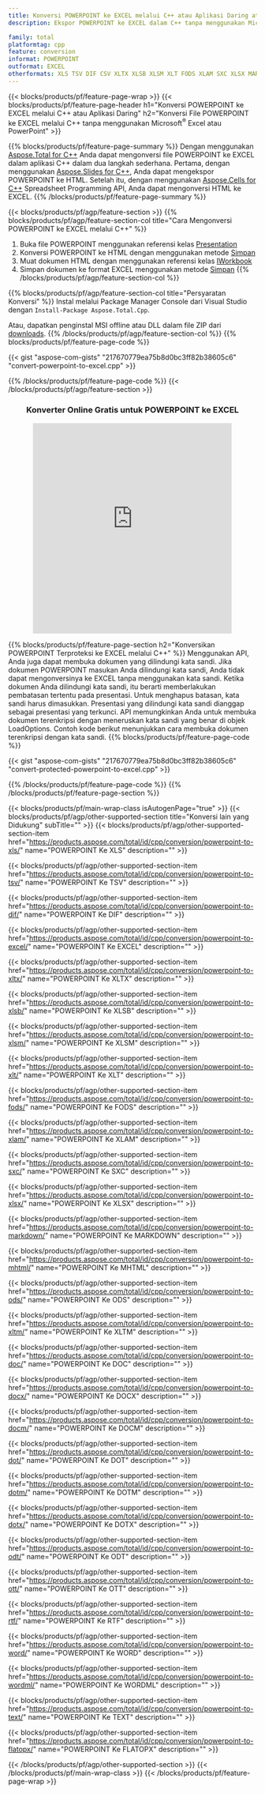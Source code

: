 ```yaml
---
title: Konversi POWERPOINT ke EXCEL melalui C++ atau Aplikasi Daring atau dengan Konverter Online gratis
description: Ekspor POWERPOINT ke EXCEL dalam C++ tanpa menggunakan Microsoft Excel atau Powerpoint atau daring. Uji konverter online POT ke CSV gratis dengan cepat sebelum mengintegrasikan kode.

family: total
platformtag: cpp
feature: conversion
informat: POWERPOINT
outformat: EXCEL
otherformats: XLS TSV DIF CSV XLTX XLSB XLSM XLT FODS XLAM SXC XLSX MARKDOWN MHTML ODS XLTM DOC DOCX DOCM DOT DOTM DOTX ODT OTT RTF WORD WORDML TEXT FLATOPX
---
```

{{< blocks/products/pf/feature-page-wrap >}}
{{< blocks/products/pf/feature-page-header h1="Konversi POWERPOINT ke EXCEL melalui C++ atau Aplikasi Daring" h2="Konversi File POWERPOINT ke EXCEL melalui C++ tanpa menggunakan Microsoft<sup>&reg;</sup> Excel atau PowerPoint" >}}

{{% blocks/products/pf/feature-page-summary %}}
Dengan menggunakan [Aspose.Total for C++](https://products.aspose.com/total/cpp/) Anda dapat mengonversi file POWERPOINT ke EXCEL dalam aplikasi C++ dalam dua langkah sederhana. Pertama, dengan menggunakan [Aspose.Slides for C++](https://products.aspose.com/slides/cpp/), Anda dapat mengekspor POWERPOINT ke HTML. Setelah itu, dengan menggunakan [Aspose.Cells for C++](https://products.aspose.com/cells/cpp/) Spreadsheet Programming API, Anda dapat mengonversi HTML ke EXCEL. 
{{% /blocks/products/pf/feature-page-summary  %}}

{{< blocks/products/pf/agp/feature-section >}}
{{% blocks/products/pf/agp/feature-section-col title="Cara Mengonversi POWERPOINT ke EXCEL melalui C++" %}}
1. Buka file POWERPOINT menggunakan referensi kelas [Presentation](https://reference.aspose.com/slides/cpp/class/aspose.slides.presentation)
2. Konversi POWERPOINT ke HTML dengan menggunakan metode [Simpan](https://reference.aspose.com/slides/cpp/class/aspose.slides.presentation#a06fe2a156063c8c3e5ada2713bb697ba)
3. Muat dokumen HTML dengan menggunakan referensi kelas [IWorkbook](https://reference.aspose.com/cells/cpp/class/aspose.cells.i_workbook)
4. Simpan dokumen ke format EXCEL menggunakan metode [Simpan](https://reference.aspose.com/cells/cpp/class/aspose.cells.i_workbook#a5dc7de23f7ceba76a05dc1d49f51502e)
{{% /blocks/products/pf/agp/feature-section-col %}}

{{% blocks/products/pf/agp/feature-section-col title="Persyaratan Konversi" %}}
Instal melalui Package Manager Console dari Visual Studio dengan ```Install-Package Aspose.Total.Cpp```.

Atau, dapatkan penginstal MSI offline atau DLL dalam file ZIP dari [downloads](https://releases.aspose.com/total/cpp).
{{% /blocks/products/pf/agp/feature-section-col %}}
{{% blocks/products/pf/feature-page-code %}}

{{< gist "aspose-com-gists" "217670779ea75b8d0bc3ff82b38605c6" "convert-powerpoint-to-excel.cpp" >}}



{{% /blocks/products/pf/feature-page-code %}}
{{< /blocks/products/pf/agp/feature-section >}}
<div class="container-fluid agp-content bg-white aboutfile box-1 vh100 section nopbtm">
<div class=container>
<div class=row>
<div class="demobox tc col-md-12 padding-0" align="center">

<h3>Konverter Online Gratis untuk POWERPOINT ke EXCEL</h3>

<iframe style="border: none; height: 426px;" scrolling="no" src="https://total-conversion-app-65z5r2lp.qa.k8s.dynabic.com/?to=xlsx&from=pptx" id="child-iframe" width="80%"></iframe>

</div></div>
</div></div>

{{% blocks/products/pf/feature-page-section  h2="Konversikan POWERPOINT Terproteksi ke EXCEL melalui C++" %}}
Menggunakan API, Anda juga dapat membuka dokumen yang dilindungi kata sandi. Jika dokumen POWERPOINT masukan Anda dilindungi kata sandi, Anda tidak dapat mengonversinya ke EXCEL tanpa menggunakan kata sandi. Ketika dokumen Anda dilindungi kata sandi, itu berarti memberlakukan pembatasan tertentu pada presentasi. Untuk menghapus batasan, kata sandi harus dimasukkan. Presentasi yang dilindungi kata sandi dianggap sebagai presentasi yang terkunci. API memungkinkan Anda untuk membuka dokumen terenkripsi dengan meneruskan kata sandi yang benar di objek LoadOptions. Contoh kode berikut menunjukkan cara membuka dokumen terenkripsi dengan kata sandi.
{{% blocks/products/pf/feature-page-code %}}

{{< gist "aspose-com-gists" "217670779ea75b8d0bc3ff82b38605c6" "convert-protected-powerpoint-to-excel.cpp" >}}

{{% /blocks/products/pf/feature-page-code  %}}
{{% /blocks/products/pf/feature-page-section %}}

{{< blocks/products/pf/main-wrap-class isAutogenPage="true" >}}
{{< blocks/products/pf/agp/other-supported-section title="Konversi lain yang Didukung" subTitle="" >}}
{{< blocks/products/pf/agp/other-supported-section-item href="https://products.aspose.com/total/id/cpp/conversion/powerpoint-to-xls/" name="POWERPOINT Ke XLS" description="" >}}

{{< blocks/products/pf/agp/other-supported-section-item href="https://products.aspose.com/total/id/cpp/conversion/powerpoint-to-tsv/" name="POWERPOINT Ke TSV" description="" >}}

{{< blocks/products/pf/agp/other-supported-section-item href="https://products.aspose.com/total/id/cpp/conversion/powerpoint-to-dif/" name="POWERPOINT Ke DIF" description="" >}}

{{< blocks/products/pf/agp/other-supported-section-item href="https://products.aspose.com/total/id/cpp/conversion/powerpoint-to-excel/" name="POWERPOINT Ke EXCEL" description="" >}}

{{< blocks/products/pf/agp/other-supported-section-item href="https://products.aspose.com/total/id/cpp/conversion/powerpoint-to-xltx/" name="POWERPOINT Ke XLTX" description="" >}}

{{< blocks/products/pf/agp/other-supported-section-item href="https://products.aspose.com/total/id/cpp/conversion/powerpoint-to-xlsb/" name="POWERPOINT Ke XLSB" description="" >}}

{{< blocks/products/pf/agp/other-supported-section-item href="https://products.aspose.com/total/id/cpp/conversion/powerpoint-to-xlsm/" name="POWERPOINT Ke XLSM" description="" >}}

{{< blocks/products/pf/agp/other-supported-section-item href="https://products.aspose.com/total/id/cpp/conversion/powerpoint-to-xlt/" name="POWERPOINT Ke XLT" description="" >}}

{{< blocks/products/pf/agp/other-supported-section-item href="https://products.aspose.com/total/id/cpp/conversion/powerpoint-to-fods/" name="POWERPOINT Ke FODS" description="" >}}

{{< blocks/products/pf/agp/other-supported-section-item href="https://products.aspose.com/total/id/cpp/conversion/powerpoint-to-xlam/" name="POWERPOINT Ke XLAM" description="" >}}

{{< blocks/products/pf/agp/other-supported-section-item href="https://products.aspose.com/total/id/cpp/conversion/powerpoint-to-sxc/" name="POWERPOINT Ke SXC" description="" >}}

{{< blocks/products/pf/agp/other-supported-section-item href="https://products.aspose.com/total/id/cpp/conversion/powerpoint-to-xlsx/" name="POWERPOINT Ke XLSX" description="" >}}

{{< blocks/products/pf/agp/other-supported-section-item href="https://products.aspose.com/total/id/cpp/conversion/powerpoint-to-markdown/" name="POWERPOINT Ke MARKDOWN" description="" >}}

{{< blocks/products/pf/agp/other-supported-section-item href="https://products.aspose.com/total/id/cpp/conversion/powerpoint-to-mhtml/" name="POWERPOINT Ke MHTML" description="" >}}

{{< blocks/products/pf/agp/other-supported-section-item href="https://products.aspose.com/total/id/cpp/conversion/powerpoint-to-ods/" name="POWERPOINT Ke ODS" description="" >}}

{{< blocks/products/pf/agp/other-supported-section-item href="https://products.aspose.com/total/id/cpp/conversion/powerpoint-to-xltm/" name="POWERPOINT Ke XLTM" description="" >}}

{{< blocks/products/pf/agp/other-supported-section-item href="https://products.aspose.com/total/id/cpp/conversion/powerpoint-to-doc/" name="POWERPOINT Ke DOC" description="" >}}

{{< blocks/products/pf/agp/other-supported-section-item href="https://products.aspose.com/total/id/cpp/conversion/powerpoint-to-docx/" name="POWERPOINT Ke DOCX" description="" >}}

{{< blocks/products/pf/agp/other-supported-section-item href="https://products.aspose.com/total/id/cpp/conversion/powerpoint-to-docm/" name="POWERPOINT Ke DOCM" description="" >}}

{{< blocks/products/pf/agp/other-supported-section-item href="https://products.aspose.com/total/id/cpp/conversion/powerpoint-to-dot/" name="POWERPOINT Ke DOT" description="" >}}

{{< blocks/products/pf/agp/other-supported-section-item href="https://products.aspose.com/total/id/cpp/conversion/powerpoint-to-dotm/" name="POWERPOINT Ke DOTM" description="" >}}

{{< blocks/products/pf/agp/other-supported-section-item href="https://products.aspose.com/total/id/cpp/conversion/powerpoint-to-dotx/" name="POWERPOINT Ke DOTX" description="" >}}

{{< blocks/products/pf/agp/other-supported-section-item href="https://products.aspose.com/total/id/cpp/conversion/powerpoint-to-odt/" name="POWERPOINT Ke ODT" description="" >}}

{{< blocks/products/pf/agp/other-supported-section-item href="https://products.aspose.com/total/id/cpp/conversion/powerpoint-to-ott/" name="POWERPOINT Ke OTT" description="" >}}

{{< blocks/products/pf/agp/other-supported-section-item href="https://products.aspose.com/total/id/cpp/conversion/powerpoint-to-rtf/" name="POWERPOINT Ke RTF" description="" >}}

{{< blocks/products/pf/agp/other-supported-section-item href="https://products.aspose.com/total/id/cpp/conversion/powerpoint-to-word/" name="POWERPOINT Ke WORD" description="" >}}

{{< blocks/products/pf/agp/other-supported-section-item href="https://products.aspose.com/total/id/cpp/conversion/powerpoint-to-wordml/" name="POWERPOINT Ke WORDML" description="" >}}

{{< blocks/products/pf/agp/other-supported-section-item href="https://products.aspose.com/total/id/cpp/conversion/powerpoint-to-text/" name="POWERPOINT Ke TEXT" description="" >}}

{{< blocks/products/pf/agp/other-supported-section-item href="https://products.aspose.com/total/id/cpp/conversion/powerpoint-to-flatopx/" name="POWERPOINT Ke FLATOPX" description="" >}}


{{< /blocks/products/pf/agp/other-supported-section >}}
{{< /blocks/products/pf/main-wrap-class >}}
{{< /blocks/products/pf/feature-page-wrap >}}